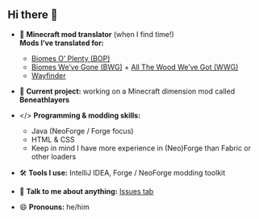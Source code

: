 ## Hi there 👋

- 📖 **Minecraft mod translator** (when I find time!)  
  **Mods I’ve translated for:**  
  - [Biomes O’ Plenty (BOP)](https://github.com/Glitchfiend/BiomesOPlenty)  
  - [Biomes We’ve Gone (BWG)](https://github.com/Potion-Studios/Oh-The-Biomes-Weve-Gone) + [All The Wood We’ve Got (WWG)](https://github.com/Potion-Studios/All-The-Wood-Weve-Got)  
  - [Wayfinder](https://github.com/Potion-Studios/Wayfinder)

- 🌌 **Current project:** working on a Minecraft dimension mod called **Beneathlayers**  

- </> **Programming & modding skills:**  
  - Java (NeoForge / Forge focus)
  - HTML & CSS  
  - Keep in mind I have more experience in (Neo)Forge than Fabric or other loaders  

- 🛠 **Tools I use:** IntelliJ IDEA, Forge / NeoForge modding toolkit  

- 💬 **Talk to me about anything:** [Issues tab](https://github.com/ieguana/ieguana/issues)  

- 😄 **Pronouns:** he/him  
